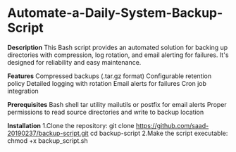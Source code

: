 # Automate-a-Daily-System-Backup-Script

**Description**
This Bash script provides an automated solution for backing up directories with compression, log rotation, and email alerting for failures. It's designed for reliability and easy maintenance.

**Features**
Compressed backups (.tar.gz format)
Configurable retention policy
Detailed logging with rotation
Email alerts for failures
Cron job integration

**Prerequisites**
Bash shell
tar utility
mailutils or postfix for email alerts
Proper permissions to read source directories and write to backup location

**Installation**
1.Clone the repository:
  git clone https://github.com/saad-20190237/backup-script.git
  cd backup-script
2.Make the script executable:
  chmod +x backup_script.sh
  
